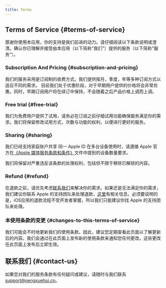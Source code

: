 ```yaml
---
title: Terms
---
```


## Terms of Service {#terms-of-service}
感谢你使用本应用，你的支持是我们前进的动力。请仔细阅读以下条款说明或澄清。确认你已理解并接受由本应用（以下简称"我们"）提供的服务（以下简称"服务"）。

### Subscription And Pricing {#subscription-and-pricing}
我们的服务采用是订阅制的收费方式。我们提供按月，季度，年等多种订阅方式以适应不同的需求。
目前我们处于优惠阶段，对于早期用户提供的价格将会非常优惠。同时，早期订阅用户将在续订中保持，不会随着之后产品价格上调而上调。

### Free trial {#free-trial}
我们为免费用户提供了试用，请务必在订阅之前仔细试用功能确保服务满足你的需求。我们将保留修改试用方式，次数与功能的权利，以便进行更好的服务。

### Sharing {#sharing}
我们已经支持家庭账户共享
同一 Apple ID 在多台设备使用时，请遵循 Apple 官方在[《Apple 媒体服务条款和条件》](https://www.apple.com/legal/internet-services/itunes/cn/terms.html)文件中提到的设备数量要求。

我们将保留对严重违反该条款的处理权利，包括但不限于移除已解锁的内容。
### Refund {#refund}
在退款之前，请优先考虑[联系我们](mailto:support@nengxuehui.cn)来解决你的需求。如果还是无法满足你的需求，我们建议你联系 Apple 的支持团队来处理退款，[这里](https://support.apple.com/zh-cn/HT204084)有相关信息。必须要说明的是，iOS应用的退款流程不受开发者掌握，所以我们只能建议你找 Apple 的支持团队来处理。

### 本使用条款的变更 {#changes-to-this-terms-of-service}
我们可能会不时地更新我们的使用条款。因此，建议您定期查看此页面以了解更新后的内容。我们会通过在此页面上发布新的使用条款来通知您任何更改。这些更改在此页面上发布后立即生效。

## 联系我们 {#contact-us}
如果您对我们的服务条款有任何疑问或建议，请随时与我们联系 support@nengxuehui.cn。